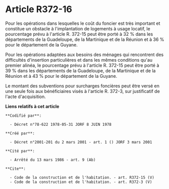 # Article R372-16

Pour les opérations dans lesquelles le coût du foncier est très important et constitue un obstacle à l'implantation de
logements à usage locatif, le pourcentage prévu à l'article R. 372-15 peut être porté à 32 % dans les départements de la
Guadeloupe, de la Martinique et de la Réunion et à 36 % pour le département de la Guyane.

Pour les opérations adaptées aux besoins des ménages qui rencontrent des difficultés d'insertion particulières et dans les
mêmes conditions qu'au premier alinéa, le pourcentage prévu à l'article R. 372-15 peut être porté à 39 % dans les
départements de la Guadeloupe, de la Martinique et de la Réunion et à 43 % pour le département de la Guyane.

Le montant des subventions pour surcharges foncières peut être versé en une seule fois aux bénéficiaires visés à l'article R.
372-3, sur justificatif de l'acte d'acquisition.

**Liens relatifs à cet article**

	**Codifié par**:

	  - Décret n°78-622 1978-05-31 JORF 8 JUIN 1978

	**Créé par**:

	  - Décret n°2001-201 du 2 mars 2001 - art. 1 () JORF 3 mars 2001

	**Cité par**:

	  - Arrêté du 13 mars 1986 - art. 9 (Ab)

	**Cite**:

	  - Code de la construction et de l'habitation. - art. R372-15 (V)
	  - Code de la construction et de l'habitation. - art. R372-3 (V)
